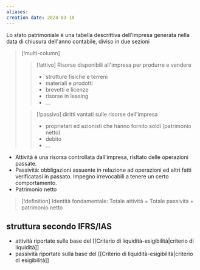 ```yaml
---
aliases: 
creation date: 2024-03-18
---
```


Lo stato patrimoniale è una tabella descrittiva dell'impresa generata nella data di chiusura dell'anno contabile, diviso in due sezioni


> [!multi-column]
> >[!attivo]
> >Risorse disponibili all'impresa per produrre e vendere
> >- strutture fisiche e terreni
> >- materiali e prodotti
> >- brevetti e licenze
> >- risorse in leasing
> >- ...
> 
> 
> >[!passivo]
> >diritti vantati sulle risorse dell'impresa
> >- proprietari ed azionisti che hanno fornito soldi (patrimonio netto)
> >- debito
> >- ...
> 

- Attività è una risorsa controllata dall'impresa, risltato delle operazioni passate.
- Passività: obbligazioni assuente in relazione ad operazioni ed altri fatti verificatasi in passato.
Impegno irrevocabili a tenere un certo comportamento.
- Patrimonio netto


>[!definition]
>Identità fondamentale:
>Totale attività = Totale passività + patrimonio netto


## struttura secondo IFRS/IAS 
- attività riportate sulle base del [[Criterio di liquidità-esigibilità|criterio di liquidità]]
- passività riportate sulla base del [[Criterio di liquidità-esigibilità|criterio di esigibilità]]
